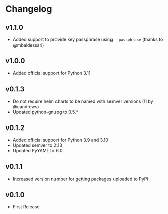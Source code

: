 # Changelog

## v1.1.0

  * Added support to provide key passphrase using `--passphrase` (thanks to @mbaldessari)

## v1.0.0

  * Added official support for Python 3.11

## v0.1.3

  * Do not require helm charts to be named with semver versions (!1 by @candrews)
  * Updated python-gnupg to 0.5.*

## v0.1.2

  * Added official support for Python 3.9 and 3.10
  * Updated semver to 2.13
  * Updated PyYAML to 6.0

## v0.1.1

  * Increased version number for getting packages uploaded to PyPi

## v0.1.0

  * First Release
